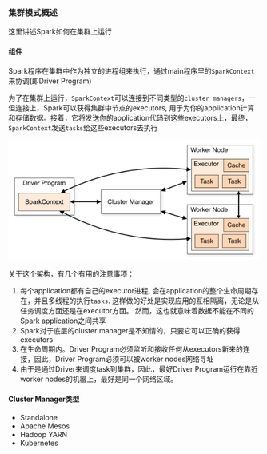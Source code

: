 ### 集群模式概述

这里讲述Spark如何在集群上运行

#### 组件
Spark程序在集群中作为独立的进程组来执行，通过main程序里的`SparkContext`来协调(即Driver Program)

为了在集群上运行，`SparkContext`可以连接到不同类型的`cluster managers`，一但连接上，Spark可以获得集群中节点的executors,
用于为你的application计算和存储数据。接着，它将发送你的application代码到这些executors上，最终，`SparkContext`发送`tasks`给这些executors去执行

![avatar](/assets/images/cluster_mode_overview.png)

关于这个架构，有几个有用的注意事项：
1. 每个application都有自己的executor进程, 会在application的整个生命周期存在，并且多线程的执行`tasks`.
这样做的好处是实现应用的互相隔离，无论是从任务调度方面还是在executor方面。
然而，这也就意味着数据不能在不同的Spark application之间共享
2. Spark对于底层的cluster manager是不知情的，只要它可以正确的获得executors
3. 在生命周期内。Driver Program必须监听和接收任何从executors新来的连接，因此，Driver Program必须可以被worker nodes网络寻址
4. 由于是通过Driver来调度task到集群，因此，最好Driver Program运行在靠近worker nodes的机器上，最好是同一个网络区域。

#### Cluster Manager类型
+ Standalone
+ Apache Mesos
+ Hadoop YARN
+ Kubernetes
